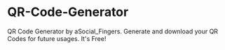 # QR-Code-Generator
QR Code Generator by aSocial_Fingers. Generate and download your QR Codes for future usages. It's Free!
